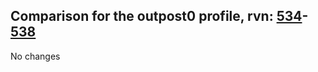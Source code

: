 ## Comparison for the outpost0 profile, rvn: [534](https://github.com/PRO100KatYT/FortniteProfileRevisions/tree/main/profiles/outpost0/534%20outpost0.json)-[538](https://github.com/PRO100KatYT/FortniteProfileRevisions/tree/main/profiles/outpost0/538%20outpost0.json)

No changes
